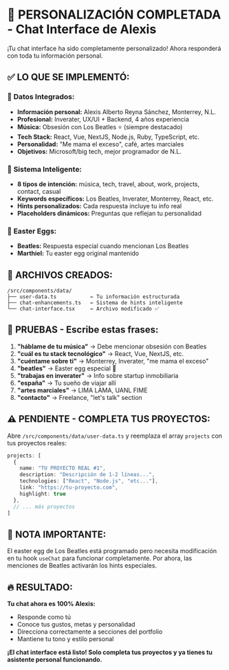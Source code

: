 # 🚀 PERSONALIZACIÓN COMPLETADA - Chat Interface de Alexis

¡Tu chat interface ha sido completamente personalizado! Ahora responderá con toda tu información personal.

## ✅ LO QUE SE IMPLEMENTÓ:

### 🎯 **Datos Integrados:**
- **Información personal:** Alexis Alberto Reyna Sánchez, Monterrey, N.L.
- **Profesional:** Inverater, UX/UI + Backend, 4 años experiencia
- **Música:** Obsesión con Los Beatles ⭐ (siempre destacado)
- **Tech Stack:** React, Vue, NextJS, Node.js, Ruby, TypeScript, etc.
- **Personalidad:** "Me mama el exceso", café, artes marciales
- **Objetivos:** Microsoft/big tech, mejor programador de N.L.

### 🧠 **Sistema Inteligente:**
- **8 tipos de intención:** música, tech, travel, about, work, projects, contact, casual
- **Keywords específicos:** Los Beatles, Inverater, Monterrey, React, etc.
- **Hints personalizados:** Cada respuesta incluye tu info real
- **Placeholders dinámicos:** Preguntas que reflejan tu personalidad

### 🎸 **Easter Eggs:**
- **Beatles:** Respuesta especial cuando mencionan Los Beatles
- **Marthiel:** Tu easter egg original mantenido

## 📁 ARCHIVOS CREADOS:

```
/src/components/data/
├── user-data.ts           ← Tu información estructurada
├── chat-enhancements.ts   ← Sistema de hints inteligente
└── chat-interface.tsx     ← Archivo modificado ✅
```

## 🎯 PRUEBAS - Escribe estas frases:

1. **"háblame de tu música"** → Debe mencionar obsesión con Beatles
2. **"cuál es tu stack tecnológico"** → React, Vue, NextJS, etc.
3. **"cuéntame sobre ti"** → Monterrey, Inverater, "me mama el exceso"
4. **"beatles"** → Easter egg especial 🎸
5. **"trabajas en inverater"** → Info sobre startup inmobiliaria
6. **"españa"** → Tu sueño de viajar allí
7. **"artes marciales"** → LIMA LAMA, UANL FIME
8. **"contacto"** → Freelance, "let's talk" section

## ⚠️ PENDIENTE - COMPLETA TUS PROYECTOS:

Abre `/src/components/data/user-data.ts` y reemplaza el array `projects` con tus proyectos reales:

```typescript
projects: [
  {
    name: "TU PROYECTO REAL #1",
    description: "Descripción de 1-2 líneas...",
    technologies: ["React", "Node.js", "etc..."],
    link: "https://tu-proyecto.com",
    highlight: true
  },
  // ... más proyectos
]
```

## 🚨 NOTA IMPORTANTE:

El easter egg de Los Beatles está programado pero necesita modificación en tu hook `useChat` para funcionar completamente. Por ahora, las menciones de Beatles activarán los hints especiales.

## 🔥 RESULTADO:

**Tu chat ahora es 100% Alexis:**
- Responde como tú
- Conoce tus gustos, metas y personalidad  
- Direcciona correctamente a secciones del portfolio
- Mantiene tu tono y estilo personal

**¡El chat interface está listo! Solo completa tus proyectos y ya tienes tu asistente personal funcionando.**